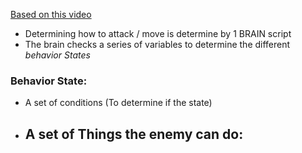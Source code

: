 [Based on this video](https://youtu.be/-Ts9xF9Owe0?si=4c4MbWk_C0yvd2iy&t=492)

- Determining how to attack / move is determine by 1 BRAIN script
- The brain checks a series of variables to determine the different *behavior States*

### Behavior State:
- A set of conditions (To determine if the state)
- A set of Things the enemy can do:
	- 
